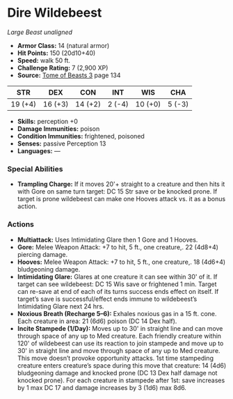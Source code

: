 # Dire Wildebeest

*Large* *Beast* *unaligned*

- **Armor Class:** 14 (natural armor)
- **Hit Points:** 150 (20d10+40)
- **Speed:** walk 50 ft.
- **Challenge Rating:** 7 (2,900 XP)
- **Source:** [Tome of Beasts 3](https://koboldpress.com/kpstore/product/tome-of-beasts-3-for-5th-edition/) page 134

| STR | DEX | CON | INT | WIS | CHA |
| --- | --- | --- | --- | --- | --- |
| 19 (+4) | 16 (+3) | 14 (+2) | 2 (-4) | 10 (+0) | 5 (-3) |

- **Skills:** perception +0
- **Damage Immunities:** poison
- **Condition Immunities:** frightened, poisoned
- **Senses:** passive Perception 13
- **Languages:** —
### Special Abilities
- **Trampling Charge:** If it moves 20'+ straight to a creature and then hits it with Gore on same turn target: DC 15 Str save or be knocked prone. If target is prone wildebeest can make one Hooves attack vs. it as a bonus action.
### Actions
- **Multiattack:** Uses Intimidating Glare then 1 Gore and 1 Hooves.
- **Gore:** Melee Weapon Attack: +7 to hit, 5 ft., one creature,. 22 (4d8+4) piercing damage.
- **Hooves:** Melee Weapon Attack: +7 to hit, 5 ft., one creature,. 18 (4d6+4) bludgeoning damage.
- **Intimidating Glare:** Glares at one creature it can see within 30' of it. If target can see wildebeest: DC 15 Wis save or frightened 1 min. Target can re-save at end of each of its turns success ends effect on itself. If target’s save is successful/effect ends immune to wildebeest’s Intimidating Glare next 24 hrs.
- **Noxious Breath (Recharge 5–6):** Exhales noxious gas in a 15 ft. cone. Each creature in area: 21 (6d6) poison (DC 14 Dex half).
- **Incite Stampede (1/Day):** Moves up to 30' in straight line and can move through space of any up to Med creature. Each friendly creature within 120' of wildebeest can use its reaction to join stampede and move up to 30' in straight line and move through space of any up to Med creature. This move doesn’t provoke opportunity attacks. 1st time stampeding creature enters creature’s space during this move that creature: 14 (4d6) bludgeoning damage and knocked prone (DC 13 Dex half damage not knocked prone). For each creature in stampede after 1st: save increases by 1 max DC 17 and damage increases by 3 (1d6) max 8d6.


